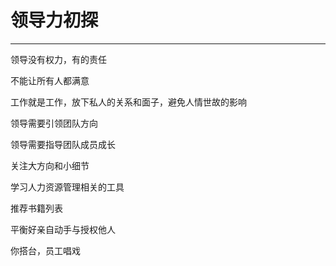 # 领导力初探

---

领导没有权力，有的责任

不能让所有人都满意

工作就是工作，放下私人的关系和面子，避免人情世故的影响

领导需要引领团队方向

领导需要指导团队成员成长

关注大方向和小细节

学习人力资源管理相关的工具

推荐书籍列表

平衡好亲自动手与授权他人

你搭台，员工唱戏


